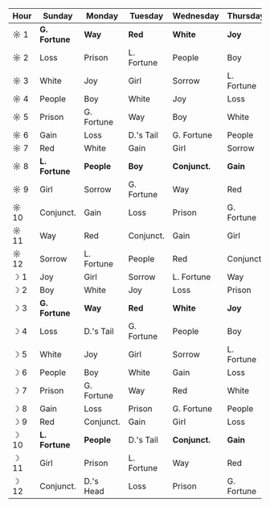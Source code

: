 Hour|Sunday        |Monday    |Tuesday   |Wednesday    |Thursday  |Friday           |Saturday
----|--------------|----------|----------|-------------|----------|-----------------|-----------------
☼ 1 |**G. Fortune**|**Way**   |**Red**   |**White**    |**Joy**   |
☼ 2 |Loss          |Prison    |L. Fortune|People       |Boy       |
☼ 3 |White         |Joy       |Girl      |Sorrow       |L. Fortune|
☼ 4 |People        |Boy       |White     |Joy          |Loss      |
☼ 5 |Prison        |G. Fortune|Way       |Boy          |White     |
☼ 6 |Gain          |Loss      |D.'s Tail |G. Fortune   |People    |
☼ 7 |Red           |White     |Gain      |Girl         |Sorrow    |
☼ 8 |**L. Fortune**|**People**|**Boy**   |**Conjunct.**|**Gain**  |
☼ 9 |Girl          |Sorrow    |G. Fortune|Way          |Red       |
☼ 10|Conjunct.     |Gain      |Loss      |Prison       |G. Fortune|
☼ 11|Way           |Red       |Conjunct. |Gain         |Girl      |
☼ 12|Sorrow        |L. Fortune|People    |Red          |Conjunct. |
☽ 1 |Joy           |Girl      |Sorrow    |L. Fortune   |Way       |
☽ 2 |Boy           |White     |Joy       |Loss         |Prison    |
☽ 3 |**G. Fortune**|**Way**   |**Red**   |**White**    |**Joy**   |
☽ 4 |Loss          |D.'s Tail |G. Fortune|People       |Boy       |
☽ 5 |White         |Joy       |Girl      |Sorrow       |L. Fortune|
☽ 6 |People        |Boy       |White     |Gain         |Loss      |
☽ 7 |Prison        |G. Fortune|Way       |Red          |White     |
☽ 8 |Gain          |Loss      |Prison    |G. Fortune   |People    |
☽ 9 |Red           |Conjunct. |Gain      |Girl         |Loss      |
☽ 10|**L. Fortune**|**People**|D.'s Tail |**Conjunct.**|**Gain**  |
☽ 11|Girl          |Prison    |L. Fortune|Way          |Red       |
☽ 12|Conjunct.     |D.'s Head |Loss      |Prison       |G. Fortune|
